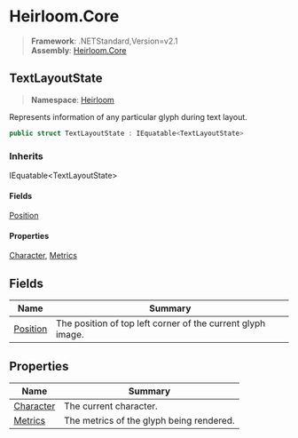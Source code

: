 # Heirloom.Core

> **Framework**: .NETStandard,Version=v2.1  
> **Assembly**: [Heirloom.Core][0]  

## TextLayoutState

> **Namespace**: [Heirloom][0]  

Represents information of any particular glyph during text layout.

```cs
public struct TextLayoutState : IEquatable<TextLayoutState>
```

### Inherits

IEquatable\<TextLayoutState>

#### Fields

[Position][1]

#### Properties

[Character][2], [Metrics][3]

## Fields

| Name          | Summary                                                     |
|---------------|-------------------------------------------------------------|
| [Position][1] | The position of top left corner of the current glyph image. |

## Properties

| Name           | Summary                                  |
|----------------|------------------------------------------|
| [Character][2] | The current character.                   |
| [Metrics][3]   | The metrics of the glyph being rendered. |

[0]: ../../Heirloom.Core.md
[1]: TextLayoutState/Position.md
[2]: TextLayoutState/Character.md
[3]: TextLayoutState/Metrics.md
